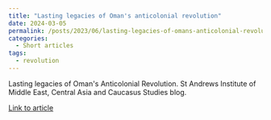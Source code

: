 ```yaml
---
title: "Lasting legacies of Oman's anticolonial revolution"
date: 2024-03-05
permalink: /posts/2023/06/lasting-legacies-of-omans-anticolonial-revolution/
categories:
  - Short articles
tags:
  - revolution
---
```


Lasting legacies of Oman's Anticolonial Revolution. St Andrews Institute of Middle East, Central Asia and Caucasus Studies blog.

[Link to article](https://mecacs.wp.st-andrews.ac.uk/2024/lasting-legacies-of-omans-anticolonial-revolution-a-seminar-with-alice-wilson/)